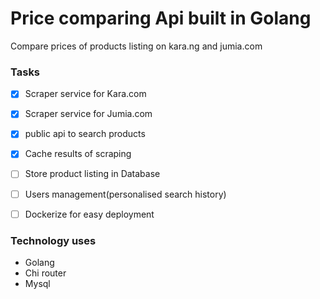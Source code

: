 # Price comparing Api built in Golang

Compare prices of products listing on kara.ng and jumia.com

### Tasks

- [x] Scraper service for Kara.com
- [x] Scraper service for Jumia.com
- [x] public api to search products
- [x] Cache results of scraping
- [ ] Store product listing in Database
- [ ] Users management(personalised search history)
- [ ] Dockerize for easy deployment


### Technology uses

- Golang
- Chi router
- Mysql


